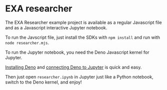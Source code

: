 # EXA researcher

The EXA Researcher example project is available as a regular Javascript file and as a Javascript interactive Jupyter notebook.

To run the Javscript file, just install the SDKs with `npm install` and run with `node researcher.mjs`.

To run the Jupyter notebook, you need the Deno Javascript kernel for Jupyter.

[Installing Deno](https://docs.deno.com/runtime/manual/getting_started/installation) and [connecting Deno to Jupyter](https://docs.deno.com/runtime/manual/tools/jupyter) is quick and easy.

Then just open `researcher.ipynb` in Jupyter just like a Python notebook, switch to the Deno kernel, and enjoy!
